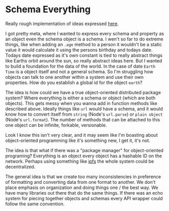 # Schema Everything

Really rough implementation of ideas expressed [here](https://medium.com/@thomasreggi/shared-schemas-dacfbff49b2a).

I got pretty meta, where I wanted to express every schema and property as an object even the schema object is a schema. I wen't so far to do extreme things, like when adding an `.age` method to a person it wouldn't be a static value it would calculate it using the persons birthday and todays date. Todays date expressed as it's own constant is tied to really abstract things like Earths orbit around the sun, so really abstract ideas here. But I wanted to build a foundation for the data of the world. In the case of date `Earth Time` is a object itself and not a general schema. So I'm struggling how objects can talk to one another within a system and use their own properties. How do you establish a global id for the object `earth`?

The idea is how could we have a true object-oriented distributed package system? Where everything is either a schema or object (which are both objects). This gets messy when you wanna add in function methods like described above. Ideally things like `url` would have a schema, and it would know how to convert itself from `string` (Node's `url.parse`) or `plain object` (Node's `url.format`). The number of methods that can be attached to this one object can be infinite, forkable, versionable.

Look I know this isn't very clear, and it may seem like I'm boasting about object-oriented programming like it's something new, I get it, it's not.

The idea is that what if there was a "package manager" for object-oriented programing? Everything is an object every object has a hashable ID on the network. Perhaps using something like [ipfs](https://ipfs.io//) the whole system could be decentralized.

The general idea is that we create too many inconsistencies in preference of formatting and converting data from one format to another. We don't place emphasis on organization and doing things one / the best way. We have many libraries out there that do the same things. If there was an echo system for piecing together objects and schemas every API wrapper could follow the same convention.
